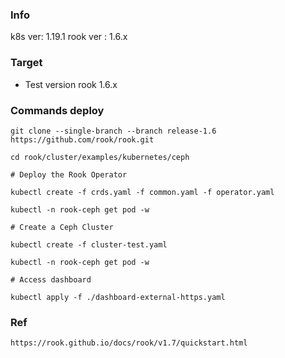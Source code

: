 ### Info
k8s ver: 1.19.1
rook ver : 1.6.x

### Target
- Test version rook 1.6.x

### Commands deploy
```
git clone --single-branch --branch release-1.6 https://github.com/rook/rook.git

cd rook/cluster/examples/kubernetes/ceph

# Deploy the Rook Operator

kubectl create -f crds.yaml -f common.yaml -f operator.yaml

kubectl -n rook-ceph get pod -w

# Create a Ceph Cluster

kubectl create -f cluster-test.yaml

kubectl -n rook-ceph get pod -w

# Access dashboard

kubectl apply -f ./dashboard-external-https.yaml

```

### Ref
```
https://rook.github.io/docs/rook/v1.7/quickstart.html
```